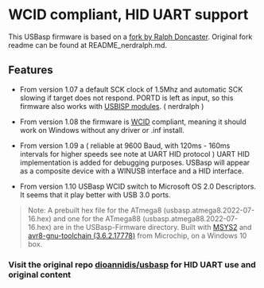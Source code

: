 # WCID compliant, HID UART support

This USBasp firmware is based on a [fork by Ralph Doncaster](https://github.com/nerdralph/usbasp). Original fork readme can be found at README_nerdralph.md.

## Features

- From version 1.07 a default SCK clock of 1.5Mhz and automatic SCK slowing if target does not respond. PORTD is left as input, so this firmware also works with [USBISP modules](https://www.sciencetronics.com/greenphotons/?p=938). ( nerdralph )

- From version 1.08 the firmware is [WCID](https://github.com/pbatard/libwdi/wiki/WCID-Devices) compliant, meaning it should work on Windows without any driver or .inf install.

- From version 1.09 a ( reliable at 9600 Baud, with 120ms - 160ms intervals for higher speeds see note at UART HID protocol ) UART HID implementation is added for debugging purposes. USBasp will appear as a composite device with a WINUSB interface and a HID interface.

- From version 1.10 USBasp WCID switch to Microsoft OS 2.0 Descriptors. It seems that it play better with USB 3.0 ports.

> Note: A prebuilt hex file for the ATmega8 (usbasp.atmega8.2022-07-16.hex) and one for the ATmega88 (usbasp.atmega88.2022-07-16.hex) are in the USBasp-Firmware directory. Built with [MSYS2](https://www.msys2.org/) and [avr8-gnu-toolchain (3.6.2.17778)](https://www.microchip.com/en-us/tools-resources/develop/microchip-studio/gcc-compilers) from Microchip, on a Windows 10 box.


### Visit the original repo [dioannidis/usbasp](https://github.com/dioannidis/usbasp) for HID UART use and original content
